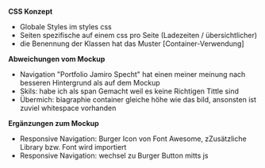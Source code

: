 **CSS Konzept**
- Globale Styles im styles css
- Seiten spezifische auf einem css pro Seite (Ladezeiten / übersichtlicher)
- die Benennung der Klassen hat das Muster [Container-Verwendung]

**Abweichungen vom Mockup**
- Navigation "Portfolio Jamiro Specht" hat einen meiner meinung nach besseren Hintergrund als auf dem Mockup
- Skils: habe ich als span Gemacht weil es keine Richtigen Tittle sind
- Übermich: biagraphie container gleiche höhe wie das bild, ansonsten ist zuviel whitespace vorhanden

**Ergänzungen zum Mockup**
- Responsive Navigation: Burger Icon von Font Awesome, zZusätzliche Library bzw. Font wird importiert
- Responsive Navigation: wechsel zu Burger Button mitts js
